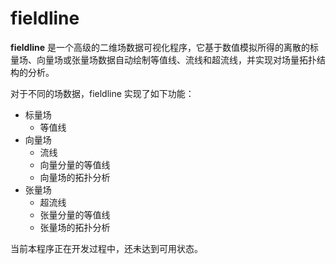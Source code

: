 # fieldline

**fieldline** 是一个高级的二维场数据可视化程序，它基于数值模拟所得的离散的标量场、向量场或张量场数据自动绘制等值线、流线和超流线，并实现对场量拓扑结构的分析。

对于不同的场数据，fieldline 实现了如下功能：

* 标量场
	* 等值线
* 向量场
	* 流线
	* 向量分量的等值线
	* 向量场的拓扑分析
* 张量场
	* 超流线
	* 张量分量的等值线
	* 张量场的拓扑分析

当前本程序正在开发过程中，还未达到可用状态。